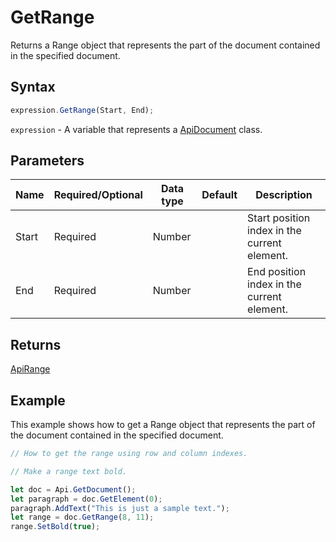 # GetRange

Returns a Range object that represents the part of the document contained in the specified document.

## Syntax

```javascript
expression.GetRange(Start, End);
```

`expression` - A variable that represents a [ApiDocument](../ApiDocument.md) class.

## Parameters

| **Name** | **Required/Optional** | **Data type** | **Default** | **Description** |
| ------------- | ------------- | ------------- | ------------- | ------------- |
| Start | Required | Number |  | Start position index in the current element. |
| End | Required | Number |  | End position index in the current element. |

## Returns

[ApiRange](../../ApiRange/ApiRange.md)

## Example

This example shows how to get a Range object that represents the part of the document contained in the specified document.

```javascript editor-docx
// How to get the range using row and column indexes.

// Make a range text bold.

let doc = Api.GetDocument();
let paragraph = doc.GetElement(0);
paragraph.AddText("This is just a sample text.");
let range = doc.GetRange(8, 11);
range.SetBold(true);
```
